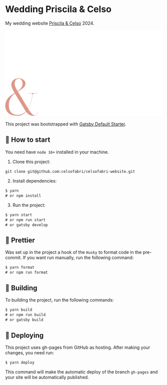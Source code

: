 # Wedding Priscila & Celso

My wedding website [Priscila & Celso](https://priscilaecelso.com) 2024.

![Celso Fabri Junior](./src/assets/images/priscila-e-celso-logo.svg)

This project was bootstrapped with [Gatsby Default Starter](https://github.com/gatsbyjs/gatsby-starter-default).

## :checkered_flag: How to start

You need have `node 16+` installed in your machine.

1. Clone this project:

```
git clone git@github.com:celsofabri/celsofabri-website.git
```

2. Install dependencies:

```
$ yarn
# or npm install
```

3. Run the project:

```
$ yarn start
# or npm run start
# or gatsby develop
```

## :tophat: Prettier

Was set up in the project a hook of the `Husky` to format code in the pre-commit. If you want run manually, run the following command:

```
$ yarn format
# or npm run format
```

## :hammer: Building

To building the project, run the following commands:

```
$ yarn build
# or npm run build
# or gatsby build
```

## :rocket: Deploying

This project uses gh-pages from GitHub as hosting. After making your changes, you need run:

```
$ yarn deploy
```

This command will make the automatic deploy of the branch `gh-pages` and your site will be automatically published.
